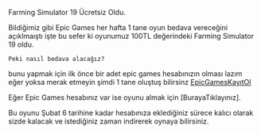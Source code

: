 Farming Simulator 19 Ücretsiz Oldu.

Bildiğimiz gibi Epic Games her hafta 1 tane oyun bedava vereceğini açıklmaıştı işte bu sefer ki oyunumuz 100TL değerindeki Farming Simulator 19 oldu.

`Peki nasıl bedava alacağız?`

bunu yapmak için ilk önce bir adet epic games hesabınızın olması lazım eğer yoksa merak etmeyin şimdi 1 tane oluştuş bilirsinz [EpicGamesKayıtOl](https://www.epicgames.com/id/register/)

Eğer Epic Games hesabınız var ise oyunu almak için [BurayaTıklayınız].

Bu oyunu Şubat 6 tarihine kadar hesabınıza eklediğiniz sürece kalıcı olarak sizde kalacak ve istediğiniz zaman indirerek oynaya bilirsiniz. 